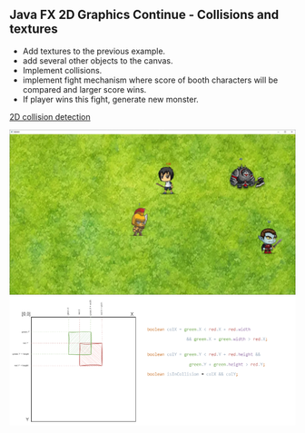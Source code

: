 ## Java FX 2D Graphics Continue - Collisions and textures

* Add textures to the previous example.
* add several other objects to the canvas.
* Implement collisions.
* implement fight mechanism where score of booth characters will be compared and larger score wins. 
* If player wins this fight, generate new monster.


[2D collision detection](https://developer.mozilla.org/en-US/docs/Games/Techniques/2D_collision_detection)

![screenshot](screenshot.JPG)
![kolize](2d_grafika_kolize.png)


